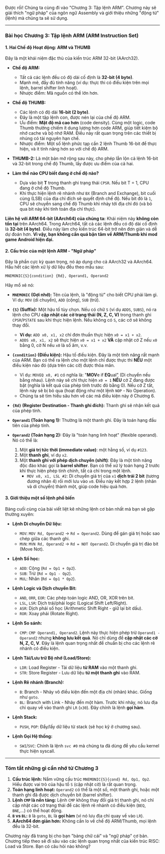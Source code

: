 Được rồi! Chúng ta cùng đi vào "Chương 3: Tập lệnh ARM". Chương này sẽ giải thích "ngữ pháp" của ngôn ngữ Assembly và giới thiệu những "động từ" (lệnh) mà chúng ta sẽ sử dụng.

---

### **Bài học Chương 3: Tập lệnh ARM (ARM Instruction Set)**

#### **1. Hai Chế độ Hoạt động: ARM và THUMB**

Đây là một khái niệm đặc thù của kiến trúc ARM 32-bit (AArch32).

*   **Chế độ ARM:**
    *   Tất cả các lệnh đều có độ dài cố định là **32-bit (4 byte)**.
    *   Mạnh mẽ, đầy đủ tính năng (ví dụ: thực thi có điều kiện trên mọi lệnh, barrel shifter linh hoạt).
    *   Nhược điểm: Mã nguồn có thể lớn hơn.

*   **Chế độ THUMB:**
    *   Các lệnh có độ dài **16-bit (2 byte)**.
    *   Đây là một tập lệnh con, được nén lại của chế độ ARM.
    *   Ưu điểm: **Mật độ mã cao hơn** (code density). Cùng một logic, code Thumb thường chiếm ít dung lượng hơn code ARM, giúp tiết kiệm bộ nhớ cache và bộ nhớ RAM. Điều này rất quan trọng trên các thiết bị nhúng có tài nguyên hạn chế.
    *   Nhược điểm: Một số lệnh phức tạp cần 2 lệnh Thumb 16-bit để thực hiện, và ít tính năng hơn so với chế độ ARM.

*   **THUMB-2:** Là một bản mở rộng sau này, cho phép lẫn lộn cả lệnh 16-bit và 32-bit trong chế độ Thumb, lấy được ưu điểm của cả hai.

*   **Làm thế nào CPU biết đang ở chế độ nào?**
    *   Dựa vào bit **T** trong thanh ghi trạng thái `CPSR`. Nếu bit T = 1, CPU đang ở chế độ Thumb.
    *   Khi thực hiện lệnh rẽ nhánh như `BX` (Branch and Exchange), bit cuối cùng (LSB) của địa chỉ đích sẽ quyết định chế độ. Nếu bit đó là `1`, CPU sẽ chuyển sang chế độ Thumb khi nhảy tới địa chỉ đó (và bỏ qua bit này khi tính toán địa chỉ thực).

**Liên hệ với ARM 64-bit (AArch64) của chúng ta:**
Khái niệm này **không còn tồn tại** trên AArch64. Trong AArch64, tất cả các lệnh đều có độ dài cố định là **32-bit (4 byte)**. Điều này làm cho kiến trúc 64-bit trở nên đơn giản và dễ dự đoán hơn. **Vì vậy, bạn không cần quá bận tâm về ARM/Thumb khi mod game Android hiện đại.**

#### **2. Cấu trúc của một lệnh ARM - "Ngữ pháp"**

Đây là phần cực kỳ quan trọng, nó áp dụng cho cả AArch32 và AArch64. Hầu hết các lệnh xử lý dữ liệu đều theo mẫu sau:

`MNEMONIC{S}{condition} {Rd}, Operand1, Operand2`

Hãy mổ xẻ nó:

*   **`MNEMONIC` (Gợi nhớ):** Tên của lệnh, là "động từ" cho biết CPU phải làm gì. Ví dụ: `MOV` (di chuyển), `ADD` (cộng), `SUB` (trừ).

*   **`{S}` (Suffix):** Một hậu tố tùy chọn. Nếu có chữ `S` (ví dụ `ADDS`, `SUBS`), nó ra lệnh cho CPU **cập nhật các cờ trạng thái (N, Z, C, V)** trong thanh ghi `CPSR`/`PSTATE` sau khi thực hiện lệnh. Nếu không có `S`, các cờ sẽ không thay đổi.
    *   **Ví dụ:** `ADD x0, x1, x2` chỉ đơn thuần thực hiện `x0 = x1 + x2`.
    *   `ADDS x0, x1, x2` sẽ thực hiện `x0 = x1 + x2` **VÀ** cập nhật cờ Z nếu `x0` bằng 0, cờ N nếu `x0` là số âm, v.v.

*   **`{condition}` (Điều kiện):** Hậu tố điều kiện. Đây là một tính năng rất mạnh của ARM. Bạn có thể ra lệnh cho một lệnh chỉ được thực thi **NẾU** một điều kiện nào đó (dựa trên các cờ) được thỏa mãn.
    *   Ví dụ: `MOVEQ x0, #1` có nghĩa là: "**MOV**e if **EQ**ual" (Di chuyển nếu bằng nhau). Lệnh này sẽ chỉ thực hiện `x0 = 1` **NẾU** cờ Z đang được bật (nghĩa là kết quả của phép tính trước đó bằng 0). Nếu cờ Z tắt, lệnh này sẽ bị bỏ qua (hoạt động như một lệnh `NOP` - No Operation).
    *   Chúng ta sẽ tìm hiểu sâu hơn về các mã điều kiện này ở Chương 6.

*   **`{Rd}` (Register Destination - Thanh ghi đích):** Thanh ghi sẽ nhận kết quả của phép tính.

*   **`Operand1` (Toán hạng 1):** Thường là một thanh ghi. Đây là toán hạng đầu tiên của phép tính.

*   **`Operand2` (Toán hạng 2):** Đây là "toán hạng linh hoạt" (flexible operand). Nó có thể là:
    1.  Một **giá trị tức thời (immediate value)**: một hằng số, ví dụ `#123`.
    2.  Một **thanh ghi**, ví dụ `x2`.
    3.  Một **thanh ghi với phép dịch chuyển (shift)**: Đây là một tính năng độc đáo khác gọi là **barrel shifter**. Bạn có thể xử lý toán hạng 2 trước khi thực hiện phép tính chính, tất cả chỉ trong một lệnh.
        *   `MOV x0, x1, LSL #2`: Di chuyển giá trị của `x1` **dịch trái 2 bit** (tương đương nhân 4) rồi mới lưu vào `x0`. Điều này kết hợp 2 lệnh (nhân và di chuyển) thành một, giúp code hiệu quả hơn.

#### **3. Giới thiệu một số lệnh phổ biến**

Bảng cuối cùng của bài viết liệt kê những lệnh cơ bản nhất mà bạn sẽ gặp thường xuyên:

*   **Lệnh Di chuyển Dữ liệu:**
    *   `MOV`: `MOV Rd, Operand2` -> `Rd = Operand2`. Dùng để gán giá trị hoặc sao chép giữa các thanh ghi.
    *   `MVN`: `MVN Rd, Operand2` -> `Rd = NOT Operand2`. Di chuyển giá trị đảo bit (Move Not).

*   **Lệnh Số học:**
    *   `ADD`: Cộng (`Rd = Op1 + Op2`).
    *   `SUB`: Trừ (`Rd = Op1 - Op2`).
    *   `MUL`: Nhân (`Rd = Op1 * Op2`).

*   **Lệnh Logic và Dịch chuyển Bit:**
    *   `AND`, `ORR`, `EOR`: Các phép toán logic AND, OR, XOR trên bit.
    *   `LSL`, `LSR`: Dịch trái/phải logic (Logical Shift Left/Right).
    *   `ASR`: Dịch phải số học (Arithmetic Shift Right - giữ lại bit dấu).
    *   `ROR`: Xoay phải (Rotate Right).

*   **Lệnh So sánh:**
    *   `CMP`: `CMP Operand1, Operand2`. Lệnh này thực hiện phép trừ `Operand1 - Operand2` nhưng **không lưu kết quả**. Nó chỉ dùng để **cập nhật các cờ N, Z, C, V**. Đây là lệnh quan trọng nhất để chuẩn bị cho các lệnh rẽ nhánh có điều kiện.

*   **Lệnh Tải/Lưu trữ Bộ nhớ (Load/Store):**
    *   `LDR`: Load Register - Tải dữ liệu **từ RAM** vào một thanh ghi.
    *   `STR`: Store Register - Lưu dữ liệu **từ một thanh ghi** vào RAM.

*   **Lệnh Rẽ nhánh (Branch):**
    *   `B`: Branch - Nhảy vô điều kiện đến một địa chỉ (nhãn) khác. Giống như `goto`.
    *   `BL`: Branch with Link - Nhảy đến một hàm. Trước khi nhảy, nó lưu địa chỉ quay về vào thanh ghi `LR` (`x30`). Đây chính là lệnh **gọi hàm**.

*   **Lệnh Stack:**
    *   `PUSH`, `POP`: Đẩy/lấy dữ liệu từ stack (sẽ học kỹ ở chương sau).

*   **Lệnh Gọi Hệ thống:**
    *   `SWI`/`SVC`: Chính là lệnh `svc #0` mà chúng ta đã dùng để yêu cầu kernel thực hiện syscall.

---

### **Tóm tắt những gì cần nhớ từ Chương 3**

1.  **Cấu trúc lệnh:** Nắm vững cấu trúc `MNEMONIC{S}{cond} Rd, Op1, Op2`. Hiểu được vai trò của hậu tố `S` (cập nhật cờ) là rất quan trọng.
2.  **Toán hạng linh hoạt:** `Operand2` có thể là một số, một thanh ghi, hoặc một thanh ghi đã được dịch chuyển bit (barrel shifter).
3.  **Lệnh `CMP` là nền tảng:** Lệnh `CMP` không thay đổi giá trị thanh ghi, nó chỉ cập nhật các cờ trạng thái để các lệnh rẽ nhánh có điều kiện (`BEQ`, `BNE`,...) có thể hoạt động.
4.  **`B` vs `BL`:** `B` là `goto`, `BL` là **gọi hàm** (vì nó lưu địa chỉ quay về vào `LR`).
5.  **AArch64 đơn giản hơn:** Không cần lo về chế độ ARM/Thumb, mọi lệnh đều là 32-bit.

Chương này đã trang bị cho bạn "bảng chữ cái" và "ngữ pháp" cơ bản. Chương tiếp theo sẽ đi sâu vào các lệnh quan trọng nhất của kiến trúc RISC: Load và Store. Bạn có câu hỏi nào không?